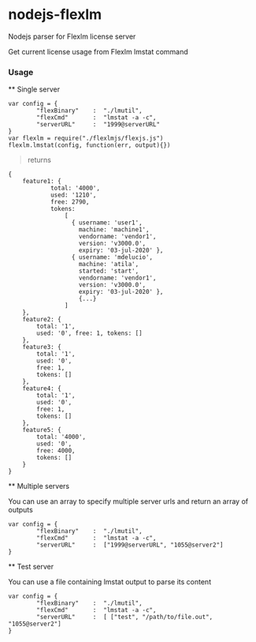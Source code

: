 # nodejs-flexlm
Nodejs parser for Flexlm license server

Get current license usage from Flexlm lmstat command


### Usage ### 

** Single server
```
var config = {
        "flexBinary"    :  "./lmutil",
        "flexCmd"       :  "lmstat -a -c",
        "serverURL"     :  "1999@serverURL"
}
var flexlm = require("./flexlmjs/flexjs.js")
flexlm.lmstat(config, function(err, output){})
```

>returns
```
{ 
    feature1: { 
            total: '4000',
            used: '1210',
            free: 2790,
            tokens: 
                [ 
                  { username: 'user1',
                    machine: 'machine1',
                    vendorname: 'vendor1',
                    version: 'v3000.0',
                    expiry: '03-jul-2020' },
                  { username: 'mdelucio',
                    machine: 'atila',
                    started: 'start',
                    vendorname: 'vendor1',
                    version: 'v3000.0',
                    expiry: '03-jul-2020' },
                    {...}
                ]
    },
    feature2: { 
        total: '1', 
        used: '0', free: 1, tokens: [] 
    },
    feature3: { 
        total: '1', 
        used: '0', 
        free: 1, 
        tokens: [] 
    },
    feature4: { 
        total: '1', 
        used: '0', 
        free: 1, 
        tokens: [] 
    },
    feature5: { 
        total: '4000', 
        used: '0', 
        free: 4000, 
        tokens: [] 
    } 
}
```


** Multiple servers

You can use an array to specify multiple server urls and return an array of outputs
```
var config = {
        "flexBinary"    :  "./lmutil",
        "flexCmd"       :  "lmstat -a -c",
        "serverURL"     :  ["1999@serverURL", "1055@server2"]
}
```

** Test server

You can use a file containing lmstat output to parse its content
```
var config = {
        "flexBinary"    :  "./lmutil",
        "flexCmd"       :  "lmstat -a -c",
        "serverURL"     :  [ ["test", "/path/to/file.out", "1055@server2"]
}
```

